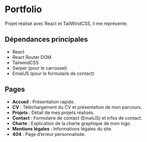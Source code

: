 <h1>Portfolio</h1>
<p>Projet réalisé avec React et TailWindCSS, il me représente.</p>

## Dépendances principales

- React
- React Router DOM
- TailwindCSS
- Swiper (pour le carrousel)
- EmailJS (pour le formulaire de contact)


## Pages

- **Accueil** : Présentation rapide.
- **CV** : Téléchargement du CV et présentation de mon parcours.
- **Projets** : Détail de mes projets réalisés.
- **Contact** : Formulaire de contact (EmailJS) et infos de contact.
- **Charte** : Explication de la charte graphique de mon logo.
- **Mentions légales** : Informations légales du site.
- **404** : Page d’erreur personnalisée.
